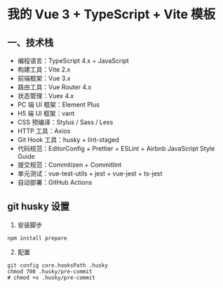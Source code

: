 # 我的 Vue 3 + TypeScript + Vite 模板

## 一、技术栈

- 编程语言：TypeScript 4.x + JavaScript
- 构建工具：Vite 2.x
- 前端框架：Vue 3.x
- 路由工具：Vue Router 4.x
- 状态管理：Vuex 4.x
- PC 端 UI 框架：Element Plus
- H5 端 UI 框架：vant
- CSS 预编译：Stylus / Sass / Less
- HTTP 工具：Axios
- Git Hook 工具：husky + lint-staged
- 代码规范：EditorConfig + Prettier + ESLint + Airbnb JavaScript Style Guide
- 提交规范：Commitizen + Commitlint
- 单元测试：vue-test-utils + jest + vue-jest + ts-jest
- 自动部署：GitHub Actions

## git husky 设置

1. 安装脚步

```shell
npm install prepare
```

2. 配置

```shell
git config core.hooksPath .husky
chmod 700 .husky/pre-commit
# chmod +x .husky/pre-commit

```
